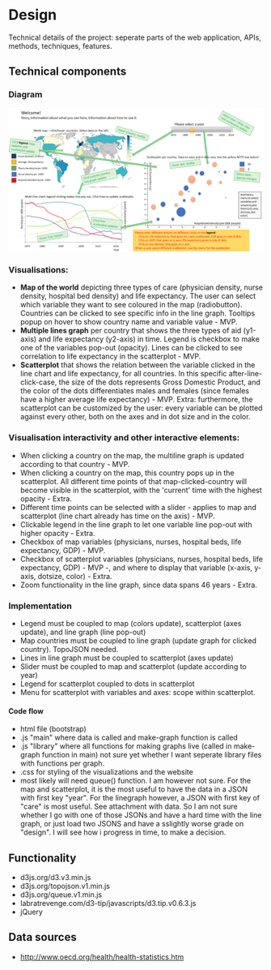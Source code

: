 # Design

Technical details of the project: seperate parts of the web application, APIs, methods, techniques, features.

## Technical components 

### Diagram
![](doc/Dia1.PNG)

### Visualisations:
* **Map of the world** depicting three types of care (physician density, nurse density, hospital bed density) and life expectancy. The user can select which variable they want to see coloured in the map (radiobutton). Countries can be clicked to see specific info in the line graph. Tooltips popup on hover to show country name and variable value - MVP.
* **Multiple lines graph** per country that shows the three types of aid (y1-axis) and life expectancy (y2-axis) in time. Legend is checkbox to make one of the variables pop-out (opacity). Lines can be clicked to see correlation to life expectancy in the scatterplot - MVP.
* **Scatterplot** that shows the relation between the variable clicked in the line chart and life expectancy, for all countries. In this specific after-line-click-case, the size of the dots represents Gross Domestic Product, and the color of the dots differentiates males and females (since females have a higher average life expectancy) - MVP. Extra: furthermore, the scatterplot can be customized by the user: every variable can be plotted against every other, both on the axes and in dot size and in the color. 

### Visualisation interactivity and other interactive elements:
* When clicking a country on the map, the multiline graph is updated according to that country - MVP.
* When clicking a country on the map, this country pops up in the scatterplot. All different time points of that map-clicked-country will become visible in the scatterplot, with the 'current' time with the highest opacity - Extra.
* Different time points can be selected with a slider - applies to map and scatterplot (line chart already has time on the axis) - MVP.
* Clickable legend in the line graph to let one variable line pop-out with higher opacity - Extra.
* Checkbox of map variables (physicians, nurses, hospital beds, life expectancy, GDP) - MVP.
* Checkbox of scatterplot variables (physicians, nurses, hospital beds, life expectancy, GDP) - MVP -, and where to display that variable (x-axis, y-axis, dotsize, color) - Extra.
* Zoom functionality in the line graph, since data spans 46 years - Extra.

### Implementation
* Legend must be coupled to map (colors update), scatterplot (axes update), and line graph (line pop-out)
* Map countries must be coupled to line graph (update graph for clicked country). TopoJSON needed. 
* Lines in line graph must be coupled to scatterplot (axes update)
* Slider must be coupled to map and scatterplot (update according to year)
* Legend for scatterplot coupled to dots in scatterplot
* Menu for scatterplot with variables and axes: scope within scatterplot.

#### Code flow
* html file (bootstrap)
* .js "main" where data is called and make-graph function is called
* .js "library" where all functions for making graphs live (called in make-graph function in main)
    not sure yet whether I want seperate library files with functions per graph.
* .css for styling of the visualizations and the website
* most likely will need queue() function. I am however not sure. For the map and scatterplot, it is the most useful to have the data in a JSON with first key "year". For the linegraph however, a JSON with first key of "care" is most useful. See attachment with data. So I am not sure whether I go with one of those JSONs and have a hard time with the line graph, or just load two JSONS and have a sslightly worse grade on "design". I will see how i progress in time, to make a decision.

## Functionality
* d3js.org/d3.v3.min.js
* d3js.org/topojson.v1.min.js
* d3js.org/queue.v1.min.js
* labratrevenge.com/d3-tip/javascripts/d3.tip.v0.6.3.js
* jQuery

## Data sources
* http://www.oecd.org/health/health-statistics.htm
